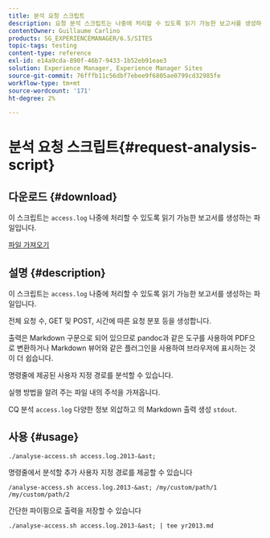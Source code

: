 ```yaml
---
title: 분석 요청 스크립트
description: 요청 분석 스크립트는 나중에 처리할 수 있도록 읽기 가능한 보고서를 생성하는 access.log 파일의 분석을 용이하게 하기 위해 작성됩니다
contentOwner: Guillaume Carlino
products: SG_EXPERIENCEMANAGER/6.5/SITES
topic-tags: testing
content-type: reference
exl-id: e14a9cda-890f-46b7-9433-1b52eb91eae3
solution: Experience Manager, Experience Manager Sites
source-git-commit: 76fffb11c56dbf7ebee9f6805ae0799cd32985fe
workflow-type: tm+mt
source-wordcount: '171'
ht-degree: 2%

---
```


# 분석 요청 스크립트{#request-analysis-script}

## 다운로드 {#download}

이 스크립트는 `access.log` 나중에 처리할 수 있도록 읽기 가능한 보고서를 생성하는 파일입니다.

[파일 가져오기](assets/analyse-access.sh)

## 설명 {#description}

이 스크립트는 `access.log` 나중에 처리할 수 있도록 읽기 가능한 보고서를 생성하는 파일입니다.

전체 요청 수, GET 및 POST, 시간에 따른 요청 분포 등을 생성합니다.

출력은 Markdown 구문으로 되어 있으므로 pandoc과 같은 도구를 사용하여 PDF으로 변환하거나 Markdown 뷰어와 같은 플러그인을 사용하여 브라우저에 표시하는 것이 더 쉽습니다.

명령줄에 제공된 사용자 지정 경로를 분석할 수 있습니다.

실행 방법을 알려 주는 파일 내의 주석을 가져옵니다.

CQ 분석 `access.log` 다양한 정보 외삽하고 의 Markdown 출력 생성 `stdout`.

## 사용 {#usage}

`./analyse-access.sh access.log.2013-&ast;`

명령줄에서 분석할 추가 사용자 지정 경로를 제공할 수 있습니다

`/analyse-access.sh access.log.2013-&ast; /my/custom/path/1 /my/custom/path/2`

간단한 파이핑으로 출력을 저장할 수 있습니다

`./analyse-access.sh access.log.2013-&ast; | tee yr2013.md`
